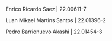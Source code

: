 <p>Enrico Ricardo Saez | 22.00611-7</p>
<p>Luan Mikael Martins Santos | 22.01396-2</p>
<p>Pedro Barrionuevo Akashi | 22.01454-3</p>